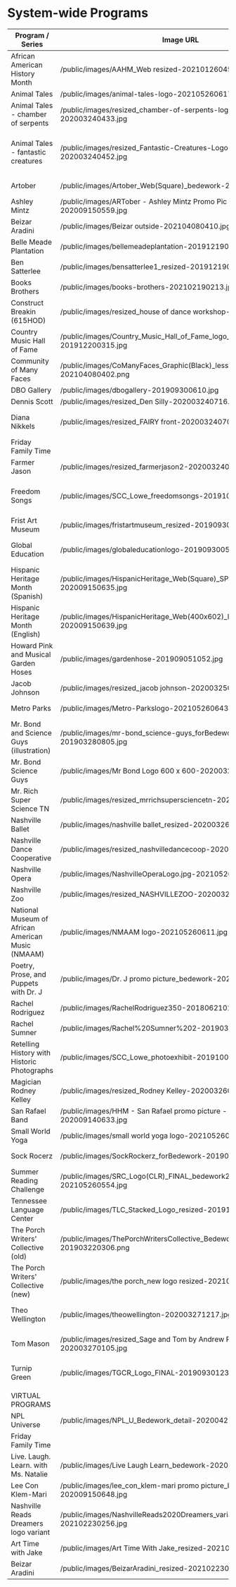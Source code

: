# System-wide Programs 
| Program / Series                                  | Image URL                                                                       | Thumbnail URL                                                                         | Alt Text                                     |
|---------------------------------------------------|---------------------------------------------------------------------------------|---------------------------------------------------------------------------------------|----------------------------------------------|
| African American History Month                    | /public/images/AAHM_Web resized-202101260458.jpg                                | /public/images/AAHM_Web resized-202101260458-thumb.png                                | African American History Month               |
| Animal Tales                                      | /public/images/animal-tales-logo-202105260617.png                               | /public/images/animal-tales-logo-202105260617-thumb.png                               | Animal Tales                                 |
| Animal Tales - chamber of serpents                | /public/images/resized_chamber-of-serpents-logo-final-202003240433.jpg          | /public/images/resized_chamber-of-serpents-logo-final-202003240433-thumb.png          | Chamber of Serpents                          |
| Animal Tales - fantastic creatures                | /public/images/resized_Fantastic-Creatures-Logo-Final-1-202003240452.jpg        | /public/images/resized_Fantastic-Creatures-Logo-Final-1-202003240452-thumb.png        | Fantastic Creatures and Where They Are Found |
| Artober                                           | /public/images/Artober_Web(Square)_bedework-202108270757.jpg                    | /public/images/Artober_Web(Square)_bedework-202108270757-thumb.png                    | Artober                                      |
| Ashley Mintz                                      | /public/images/ARTober - Ashley Mintz Promo Pic _bedework-202009150559.jpg      | /public/images/ARTober - Ashley Mintz Promo Pic _bedework-202009150559-thumb.png      | Ashley Mintz                                 |
| Beizar Aradini                                    | /public/images/Beizar outside-202104080410.jpg                                  | /public/images/Beizar outside-202104080410-thumb.png                                  | Beizar Aradini                               |
| Belle Meade Plantation                            | /public/images/bellemeadeplantation-201912190516.jpg                            | /public/images/bellemeadeplantation-201912190516-thumb.png                            | Belle Meade Plantation                       |
| Ben Satterlee                                     | /public/images/bensatterlee1_resized-201912190541.jpg                           | /public/images/bensatterlee1_resized-201912190541-thumb.png                           | Ben Satterlee                                |
| Books Brothers                                    | /public/images/books-brothers-202102190213.jpg                                  | /public/images/books-brothers-202102190213-thumb.png                                  | Books Brothers                               |
| Construct Breakin (615HOD)                        | /public/images/resized_house of dance workshop-202003240543.jpg                 | /public/images/resized_house of dance workshop-202003240543-thumb.png                 | Construct Breakin workshop                   |
| Country Music Hall of Fame                        | /public/images/Country_Music_Hall_of_Fame_logo_resized-201912200315.jpg         | /public/images/Country_Music_Hall_of_Fame_logo_resized-201912200315-thumb.png         | Country Music Hall of Fame                   |
| Community of Many Faces                           | /public/images/CoManyFaces_Graphic(Black)_less-detail_bedework-202104080402.png | /public/images/CoManyFaces_Graphic(Black)_less-detail_bedework-202104080402-thumb.png | Community of Many Faces                      |
| DBO Gallery                                       | /public/images/dbogallery-201909300610.jpg                                      | /public/images/dbogallery-201909300610-thumb.png                                      | DBO Gallery                                  |
| Dennis Scott                                      | /public/images/resized_Den Silly-202003240716.jpg                               | /public/images/resized_Den Silly-202003240716-thumb.png                               | Dennis Scott                                 |
| Diana Nikkels                                     | /public/images/resized_FAIRY front-202003240703.jpg                             | /public/images/resized_FAIRY front-202003240703-thumb.png                             | Esmeralda the Fairy Godmother                |
| Friday Family Time                                |                                                                                 | /public/images/NPL_FridayFamilyTime_Web(Square)BEDEWORK-202007020150-thumb.png        | Friday Family Time logo                      |
| Farmer Jason                                      | /public/images/resized_farmerjason2-202003240721.jpg                            | /public/images/resized_farmerjason2-202003240721-thumb.png                            | Farmer Jason                                 |
| Freedom Songs                                     | /public/images/SCC_Lowe_freedomsongs-201910161243.jpg                           | /public/images/SCC_Lowe_freedomsongs-201910161243-thumb.png                           | Lowe photograph - freedon songs              |
| Frist Art Museum                                  | /public/images/fristartmuseum_resized-201909300620.jpg                          | /public/images/fristartmuseum_resized-201909300620-thumb.png                          | Frist Art Museum                             |
| Global Education                                  | /public/images/globaleducationlogo-201909300515.jpg                             | /public/images/globaleducationlogo-201909300515-thumb.png                             | Global Education Center                      |
| Hispanic Heritage Month (Spanish)                 | /public/images/HispanicHeritage_Web(Square)_SPN_bedework2-202009150635.jpg      | /public/images/HispanicHeritage_Web(Square)_SPN_bedework2-202009150635-thumb.png      | Hispanic Heritage Month                      |
| Hispanic Heritage Month (English)                 | /public/images/HispanicHeritage_Web(400x602)_ENG_SQR_bedework-202009150639.jpg  | /public/images/HispanicHeritage_Web(400x602)_ENG_SQR_bedework-202009150639-thumb.png  | Hispanic Heritage Month                      |
| Howard Pink and Musical Garden Hoses              | /public/images/gardenhose-201909051052.jpg                                      | /public/images/gardenhose-201909051052-thumb.png                                      | Howard Pink and Musical Garden Hoses         |
| Jacob Johnson                                     | /public/images/resized_jacob johnson-202003250641.jpg                           | /public/images/resized_jacob johnson-202003250641-thumb.png                           | Jacob Johnson                                |
| Metro Parks                                       | /public/images/Metro-Parkslogo-202105260643.jpg                                 | /public/images/Metro-Parkslogo-202105260643-thumb.png                                 | Metro Parks Nashville                        |
| Mr. Bond and Science Guys (illustration)          | /public/images/mr-bond_science-guys_forBedework-201903280805.jpg                | /public/images/mr-bond_science-guys_forBedework-201903280805-thumb.png                | Mr. Bond and Science Guys                    |
| Mr. Bond Science Guys                             | /public/images/Mr Bond Logo 600 x 600-202003260141.jpg                          | /public/images/Mr Bond Logo 600 x 600-202003260141-thumb.png                          | Mr. Bond and Science Guys logo               |
| Mr. Rich Super Science TN                         | /public/images/resized_mrrichsupersciencetn-202003260331.jpg                    | /public/images/resized_mrrichsupersciencetn-202003260331-thumb.png                    | Mr. Rich Super Science TN                    |
| Nashville Ballet                                  | /public/images/nashville ballet_resized-202003260346.jpg                        | /public/images/nashville ballet_resized-202003260346-thumb.png                        | Nashville Ballet                             |
| Nashville Dance Cooperative                       | /public/images/resized_nashvilledancecoop-202003260409.jpg                      | /public/images/resized_nashvilledancecoop-202003260409-thumb.png                      | Nashville Dance Co-op workshop               |
| Nashville Opera                                   | /public/images/NashvilleOperaLogo.jpg-202105260704.jpg                          | /public/images/NashvilleOperaLogo.jpg-202105260704-thumb.png                          | Nashville Opera                              |
| Nashville Zoo                                     | /public/images/resized_NASHVILLEZOO-202003260414.jpg                            | /public/images/resized_NASHVILLEZOO-202003260414-thumb.png                            | Nashville Zoo                                |
| National Museum of African American Music (NMAAM) | /public/images/NMAAM logo-202105260611.jpg                                      | /public/images/NMAAM logo-202105260611-thumb.png                                      | National Museum of African American Music    |
| Poetry, Prose, and Puppets with Dr. J             | /public/images/Dr. J promo picture_bedework-202009150623.jpg                    | /public/images/Dr. J promo picture_bedework-202009150623-thumb.png                    | Poetry, Prose, and Puppets with Dr. J        |
| Rachel Rodriguez                                  | /public/images/RachelRodriguez350-201806210109.jpg                              | /public/images/RachelRodriguez350-201806210109-thumb.png                              | Rachel Rodriguez                             |
| Rachel Sumner                                     | /public/images/Rachel%20Sumner%202-201903250423.jpg                             | /public/images/Rachel%20Sumner%202-201903250423-thumb.png                             | Rachel Sumner                                |
| Retelling History with Historic Photographs       | /public/images/SCC_Lowe_photoexhibit-201910020953.jpg                           | /public/images/SCC_Lowe_photoexhibit-201910020953-thumb.png                           | Lowe photograph - civil rights in nashville  |
| Magician Rodney Kelley                            | /public/images/resized_Rodney Kelley-202003260615.jpg                           | /public/images/resized_Rodney Kelley-202003260615-thumb.png                           | Magician Rodney Kelley                       |
| San Rafael Band                                   | /public/images/HHM - San Rafael promo picture - bedework-202009140633.jpg       | /public/images/HHM - San Rafael promo picture - bedework-202009140633-thumb.png       | San Rafael Band                              |
| Small World Yoga                                  | /public/images/small world yoga logo-202105260654.png                           | /public/images/small world yoga logo-202105260654-thumb.png                           | Small World Yoga                             |
| Sock Rocerz                                       | /public/images/SockRockerz_forBedework-201903280323.jpg                         | /public/images/SockRockerz_forBedework-201903280323-thumb.png                         | sock rockerz                                 |
| Summer Reading Challenge                          | /public/images/SRC_Logo(CLR)_FINAL_bedework2-202105260554.jpg                   | /public/images/SRC_Logo(CLR)_FINAL_bedework2-202105260554-thumb.png                   | Summer Reading Challenge                     |
| Tennessee Language Center                         | /public/images/TLC_Stacked_Logo_resized-201912201257.jpg                        | /public/images/TLC_Stacked_Logo_resized-201912201257-thumb.png                        | Tennessee Language Center                    |
| The Porch Writers' Collective (old)               | /public/images/ThePorchWritersCollective_Bedework-201903220306.png              | /public/images/ThePorchWritersCollective_Bedework-201903220306-thumb.png              | The Porch Writers' Collective                |
| The Porch Writers' Collective (new)               | /public/images/the porch_new logo resized-202101260507.jpg                      | /public/images/the porch_new logo resized-202101260507-thumb.png                      | The Porch Writers' Collective                |
| Theo Wellington                                   | /public/images/theowellington-202003271217.jpg                                  | /public/images/theowellington-202003271217-thumb.png                                  | NASA Solar System Ambassadors                |
| Tom Mason                                         | /public/images/resized_Sage and Tom by Andrew Rogers-202003270105.jpg           | /public/images/resized_Sage and Tom by Andrew Rogers-202003270105-thumb.png           | Captain Tom Mason and Sage O'Sliver          |
| Turnip Green                                      | /public/images/TGCR_Logo_FINAL-201909301233.jpg                                 | /public/images/TGCR_Logo_FINAL-201909301233-thumb.png                                 | Turnip Green Creative Reuse                  |
|                                                   |                                                                                 |                                                                                       |                                              |
| VIRTUAL PROGRAMS                                  |                                                                                 |                                                                                       |                                              |
| NPL Universe                                      | /public/images/NPL_U_Bedework_detail-202004270955.jpg                           | /public/images/NPL_U_Bedework_thumb-202004270948.png                                  | NPL Universe                                 |
| Friday Family Time                                |                                                                                 | /public/images/NPL_FridayFamilyTime_Web(Square)BEDEWORK-202007020150-thumb.png        | Friday Family Time logo                      |
| Live. Laugh. Learn. with Ms. Natalie              | /public/images/Live Laugh Learn_bedework-202005281232.jpg                       | /public/images/Live Laugh Learn_bedework-202005281232-thumb.png                       | Live. Laugh. Learn with Ms. Natalie          |
| Lee Con Klem-Mari                                 | /public/images/lee_con_klem-mari promo picture_bedework2-202009150648.jpg       | /public/images/lee_con_klem-mari promo picture_bedework2-202009150648-thumb.png       | Lee Con Klem-Mari                            |
| Nashville Reads Dreamers logo variant             | /public/images/NashvilleReads2020Dreamers_variant-202102230256.jpg              | /public/images/NashvilleReads2020Dreamers_variant-202102230256-thumb.png              | Nashville Reads Dreamers                     |
| Art Time with Jake                                | /public/images/Art Time With Jake_resized-202102230351.jpg                      | /public/images/Art Time With Jake_resized-202102230351-thumb.png                      | Art Time with Jake                           |
| Beizar Aradini                                    | /public/images/BeizarAradini_resized-202102230356.jpg                           | /public/images/BeizarAradini_resized-202102230356-thumb.png                           | Beizar Aradini                               |
